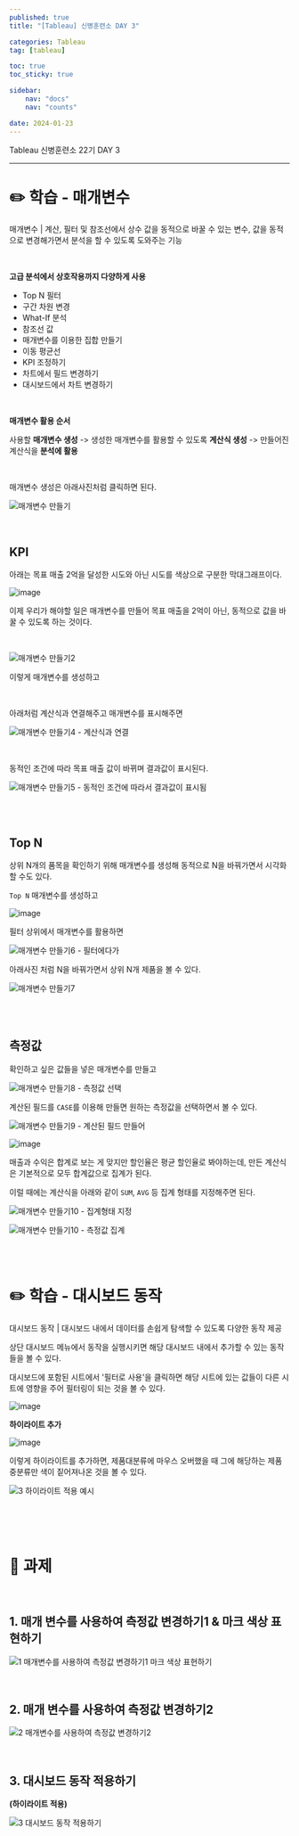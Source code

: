 ```yaml
---
published: true
title: "[Tableau] 신병훈련소 DAY 3"

categories: Tableau
tag: [tableau]

toc: true
toc_sticky: true

sidebar:
    nav: "docs"
    nav: "counts"

date: 2024-01-23
---
```

Tableau 신병훈련소 22기 DAY 3

----

# ✏️ 학습 - 매개변수

매개변수 | 계산, 필터 및 참조선에서 상수 값을 동적으로 바꿀 수 있는 변수, 값을 동적으로 변경해가면서 분석을 할 수 있도록 도와주는 기능

<br>

**고급 분석에서 상호작용까지 다양하게 사용**
- Top N 필터
- 구간 차원 변경
- What-If 분석
- 참조선 값
- 매개변수를 이용한 집합 만들기
- 이동 평균선
- KPI 조정하기
- 차트에서 필드 변경하기
- 대시보드에서 차트 변경하기

<br>

**매개변수 활용 순서**

사용할 **매개변수 생성** -> 생성한 매개변수를 활용할 수 있도록 **계산식 생성** -> 만들어진 계산식을 **분석에 활용**

<br>

매개변수 생성은 아래사진처럼 클릭하면 된다.

![매개변수 만들기](https://github.com/leejongseok1/algorithm/assets/79849878/b2a7d20e-6c54-46b4-9c0d-9208b078a5fd)

<br>

## KPI

아래는 목표 매출 2억을 달성한 시도와 아닌 시도를 색상으로 구분한 막대그래프이다.

![image](https://github.com/leejongseok1/algorithm/assets/79849878/ede63d9f-0309-4542-a915-ab36f14b9e39)

이제 우리가 해야할 일은 매개변수를 만들어 목표 매출을 2억이 아닌, 동적으로 값을 바꿀 수 있도록 하는 것이다.

<br>

![매개변수 만들기2](https://github.com/leejongseok1/algorithm/assets/79849878/16f44248-e30f-4e5c-ad84-b6f5ce02e29d)

이렇게 매개변수를 생성하고

<br>

아래처럼 계산식과 연결해주고 매개변수를 표시해주면

![매개변수 만들기4 - 계산식과 연결](https://github.com/leejongseok1/algorithm/assets/79849878/162dfaea-ef54-4195-bc0b-76d6439a3b40)

<br>

동적인 조건에 따라 목표 매출 값이 바뀌며 결과값이 표시된다.

![매개변수 만들기5 - 동적인 조건에 따라서 결과값이 표시됨](https://github.com/leejongseok1/algorithm/assets/79849878/e556a847-fa11-4fd9-bb09-28da494e3a1c)

<br>
<br>

## Top N

상위 N개의 품목을 확인하기 위해 매개변수를 생성해 동적으로 N을 바꿔가면서 시각화할 수도 있다.

`Top N` 매개변수를 생성하고

![image](https://github.com/leejongseok1/algorithm/assets/79849878/fc8b5dab-b35e-41b3-8dbd-600298e3c5e2)

필터 상위에서 매개변수를 활용하면

![매개변수 만들기6 - 필터에다가](https://github.com/leejongseok1/algorithm/assets/79849878/17992d03-3beb-4fef-b48e-cd7340701986)

아래사진 처럼 N을 바꿔가면서 상위 N개 제품을 볼 수 있다.

![매개변수 만들기7](https://github.com/leejongseok1/algorithm/assets/79849878/1b458f8a-46e8-4a7c-9411-706a350aad22)

<br>
<br>

## 측정값

확인하고 싶은 값들을 넣은 매개변수를 만들고

![매개변수 만들기8 - 측정값 선택](https://github.com/leejongseok1/algorithm/assets/79849878/9d1504fd-945e-4e9c-b477-a74b9302d648)

계산된 필드를 `CASE`를 이용해 만들면 원하는 측정값을 선택하면서 볼 수 있다.

![매개변수 만들기9 - 계산된 필드 만들어](https://github.com/leejongseok1/algorithm/assets/79849878/a8cf9149-4d53-4f0f-97bc-e6a28baa0341)

![image](https://github.com/leejongseok1/algorithm/assets/79849878/d3b8912f-1a1e-4e0f-8571-d31391987b37)

매출과 수익은 합계로 보는 게 맞지만 할인율은 평균 할인율로 봐야하는데, 만든 계산식은 기본적으로 모두 합계값으로 집계가 된다. 

이럴 때에는 계산식을 아래와 같이 `SUM`, `AVG` 등 집계 형태를 지정해주면 된다.

![매개변수 만들기10 - 집계형태 지정](https://github.com/leejongseok1/algorithm/assets/79849878/4b4668a7-ff80-4662-9bc3-b5136f0b9b37)


![매개변수 만들기10 - 측정값 집계](https://github.com/leejongseok1/algorithm/assets/79849878/aae49439-b0f5-4708-9be2-1db0441bf4a5)


<br>
<br>

# ✏️ 학습 - 대시보드 동작

대시보드 동작 | 대시보드 내에서 데이터를 손쉽게 탐색할 수 있도록 다양한 동작 제공

상단 대시보드 메뉴에서 동작을 실행시키면 해당 대시보드 내에서 추가할 수 있는 동작들을 볼 수 있다.

대시보드에 포함된 시트에서 '필터로 사용'을 클릭하면 해당 시트에 있는 값들이 다른 시트에 영향을 주어 필터링이 되는 것을 볼 수 있다.

![image](https://github.com/leejongseok1/algorithm/assets/79849878/0d110c51-46cf-45ce-8e68-e38965eaaf17)

**하이라이트 추가**

![image](https://github.com/leejongseok1/algorithm/assets/79849878/1ca8b4c3-d48e-4111-b5b1-29b15945ae5b)

이렇게 하이라이트를 추가하면, 제품대분류에 마우스 오버했을 때 그에 해당하는 제품 중분류만 색이 짙어져나온 것을 볼 수 있다.

![3  하이라이트 적용 예시](https://github.com/leejongseok1/algorithm/assets/79849878/0b27157c-3fea-4bf9-88e4-f0e1242710cd)

<br>
<br>
<br>

# 📝 과제

<br>

## 1. 매개 변수를 사용하여 측정값 변경하기1 & 마크 색상 표현하기

![1  매개변수를 사용하여 측정값 변경하기1   마크 색상 표현하기](https://github.com/leejongseok1/algorithm/assets/79849878/46b6b615-e865-4b02-8b12-8afccd5df91f)

<br>

## 2. 매개 변수를 사용하여 측정값 변경하기2

![2  매개변수를 사용하여 측정값 변경하기2](https://github.com/leejongseok1/algorithm/assets/79849878/e3b62bc1-fc44-4ece-adf8-de789c128563)

<br>

## 3. 대시보드 동작 적용하기

**(하이라이트 적용)**

![3  대시보드 동작 적용하기](https://github.com/leejongseok1/algorithm/assets/79849878/33acd0e2-1eb6-4fff-a130-cc2a1bfdbd1b)
